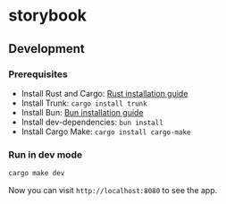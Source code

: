 # storybook

## Development

### Prerequisites

- Install Rust and Cargo: [Rust installation guide](https://www.rust-lang.org/tools/install)
- Install Trunk: `cargo install trunk`
- Install Bun: [Bun installation guide](https://bun.sh/)
- Install dev-dependencies: `bun install`
- Install Cargo Make: `cargo install cargo-make`

### Run in dev mode
```sh
cargo make dev
```

Now you can visit `http://localhost:8080` to see the app.

